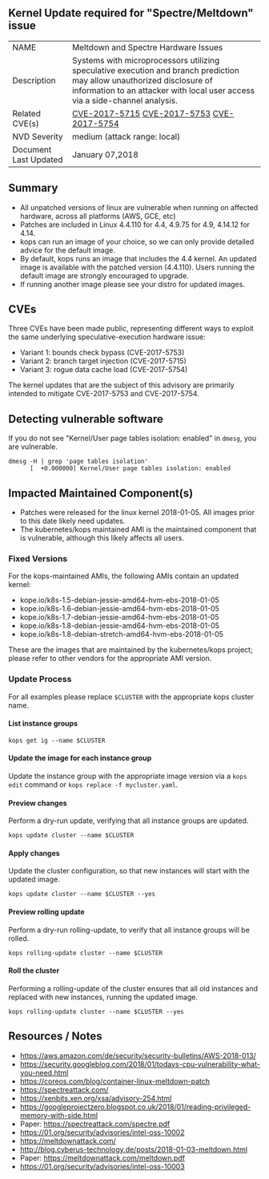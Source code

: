 ## Kernel Update required for "Spectre/Meltdown" issue

| | |
|-------------|--------|
| NAME         	| Meltdown and Spectre Hardware Issues |
| Description  	| Systems with microprocessors utilizing speculative execution and branch prediction may allow unauthorized disclosure of information to an attacker with local user access via a side-channel analysis. 	|
| Related CVE(s) | [CVE-2017-5715](https://nvd.nist.gov/vuln/detail/CVE-2017-5715) [CVE-2017-5753](https://nvd.nist.gov/vuln/detail/CVE-2017-5753) [CVE-2017-5754](https://nvd.nist.gov/vuln/detail/CVE-2017-5754)|
| NVD Severity 	| medium (attack range: local) |
| Document Last Updated  | January 07,2018 |

## Summary

* All unpatched versions of linux are vulnerable when running on affected hardware, across all platforms (AWS, GCE, etc)
* Patches are included in Linux 4.4.110 for 4.4, 4.9.75 for 4.9, 4.14.12 for 4.14.
* kops can run an image of your choice, so we can only provide detailed advice for the default image.
* By default, kops runs an image that includes the 4.4 kernel. An updated image is available with the patched version (4.4.110).  Users running the default image are strongly encouraged to upgrade.
* If running another image please see your distro for updated images.

## CVEs

Three CVEs have been made public, representing different ways to exploit the same underlying
speculative-execution hardware issue:

- Variant 1: bounds check bypass (CVE-2017-5753)
- Variant 2: branch target injection (CVE-2017-5715)
- Variant 3: rogue data cache load (CVE-2017-5754)

The kernel updates that are the subject of this advisory are primarily intended to mitigate CVE-2017-5753 and CVE-2017-5754.

## Detecting vulnerable software

If you do not see "Kernel/User page tables isolation: enabled" in `dmesg`, you are vulnerable.

```console
dmesg -H | grep 'page tables isolation'
      [  +0.000000] Kernel/User page tables isolation: enabled
```

## Impacted Maintained Component(s)

* Patches were released for the linux kernel 2018-01-05.  All images prior to this date likely need updates.
* The kubernetes/kops maintained AMI is the maintained component that is vulnerable, although this likely affects all users.

### Fixed Versions

For the kops-maintained AMIs, the following AMIs contain an updated kernel:

- kope.io/k8s-1.5-debian-jessie-amd64-hvm-ebs-2018-01-05
- kope.io/k8s-1.6-debian-jessie-amd64-hvm-ebs-2018-01-05
- kope.io/k8s-1.7-debian-jessie-amd64-hvm-ebs-2018-01-05
- kope.io/k8s-1.8-debian-jessie-amd64-hvm-ebs-2018-01-05
- kope.io/k8s-1.8-debian-stretch-amd64-hvm-ebs-2018-01-05

These are the images that are maintained by the kubernetes/kops project; please refer to
other vendors for the appropriate AMI version.

### Update Process

For all examples please replace `$CLUSTER` with the appropriate kops cluster
name.

#### List instance groups

`kops get ig --name $CLUSTER`

#### Update the image for each instance group

Update the instance group with the appropriate image version via a `kops 
edit` command or `kops replace -f mycluster.yaml`.

#### Preview changes

Perform a dry-run update, verifying that all instance groups are updated.

`kops update cluster --name $CLUSTER` 

#### Apply changes

Update the cluster configuration, so that new instances will start with the updated image.

`kops update cluster --name $CLUSTER --yes`

#### Preview rolling update

Perform a dry-run rolling-update, to verify that all instance groups will be rolled.

`kops rolling-update cluster --name $CLUSTER`

#### Roll the cluster

Performing a rolling-update of the cluster ensures that all old instances and replaced with new instances,
running the updated image.

`kops rolling-update cluster --name $CLUSTER --yes`

## Resources / Notes
- https://aws.amazon.com/de/security/security-bulletins/AWS-2018-013/
- https://security.googleblog.com/2018/01/todays-cpu-vulnerability-what-you-need.html
- https://coreos.com/blog/container-linux-meltdown-patch
- https://spectreattack.com/
- https://xenbits.xen.org/xsa/advisory-254.html
- https://googleprojectzero.blogspot.co.uk/2018/01/reading-privileged-memory-with-side.html
- Paper: https://spectreattack.com/spectre.pdf
- https://01.org/security/advisories/intel-oss-10002
- https://meltdownattack.com/
- http://blog.cyberus-technology.de/posts/2018-01-03-meltdown.html
- Paper: https://meltdownattack.com/meltdown.pdf
- https://01.org/security/advisories/intel-oss-10003




